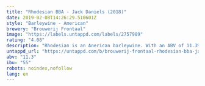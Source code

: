 ```yaml
---
title: "Rhodesian BBA - Jack Daniels (2018)"
date: 2019-02-08T14:26:29.510601Z
style: "Barleywine - American"
brewery: "Brouwerij Frontaal"
image: "https://labels.untappd.com/labels/2757989"
rating: "4.08"
description: "Rhodesian is an Anerican barleywine. With an ABV of 11.3% ,it’s a tough rascal to deal with. Even more with this barrel aging on Jack Daniels Barrels. Take your time and enjoy variety tastes and aromas next to a fireplace!"
untappd_url: "https://untappd.com/b/brouwerij-frontaal-rhodesian-bba-jack-daniels-2018/2757989"
abv: "11.3"
ibu: "55"
robots: noindex,nofollow
lang: en
---
```

